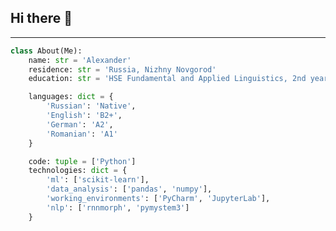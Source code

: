 ## Hi there 👋 
---

```python
class About(Me):
    name: str = 'Alexander'
    residence: str = 'Russia, Nizhny Novgorod'
    education: str = 'HSE Fundamental and Applied Linguistics, 2nd year'

    languages: dict = {
        'Russian': 'Native',
        'English': 'B2+',
        'German': 'A2',
        'Romanian': 'A1'
    }

    code: tuple = ['Python']
    technologies: dict = {
        'ml': ['scikit-learn'],
        'data_analysis': ['pandas', 'numpy'],
        'working_environments': ['PyCharm', 'JupyterLab'],
        'nlp': ['rnnmorph', 'pymystem3']
    }
```

<!--
**asbabiy/asbabiy** is a ✨ _special_ ✨ repository because its `README.md` (this file) appears on your GitHub profile.

Here are some ideas to get you started:

- 🔭 I’m currently working on ...
- 🌱 I’m currently learning ...
- 👯 I’m looking to collaborate on ...
- 🤔 I’m looking for help with ...
- 💬 Ask me about ...
- 📫 How to reach me: ...
- 😄 Pronouns: ...
- ⚡ Fun fact: ...
-->
